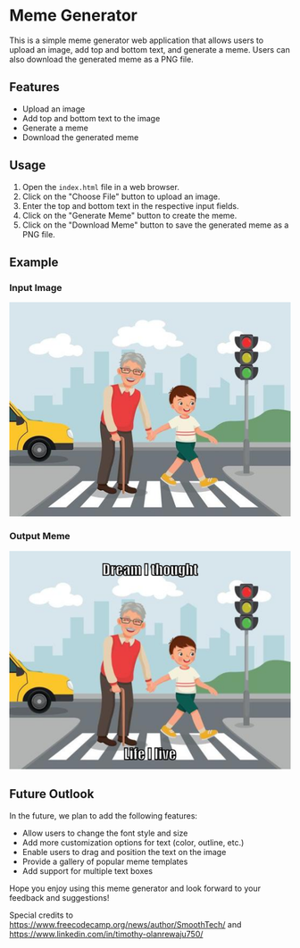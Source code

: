 # Meme Generator

This is a simple meme generator web application that allows users to upload an image, add top and bottom text, and generate a meme. Users can also download the generated meme as a PNG file.

## Features

- Upload an image
- Add top and bottom text to the image
- Generate a meme
- Download the generated meme

## Usage

1. Open the `index.html` file in a web browser.
2. Click on the "Choose File" button to upload an image.
3. Enter the top and bottom text in the respective input fields.
4. Click on the "Generate Meme" button to create the meme.
5. Click on the "Download Meme" button to save the generated meme as a PNG file.

## Example

### Input Image
![Sample Image](example/sample.jpg)

### Output Meme
![Generated Meme](example/meme.png)

## Future Outlook

In the future, we plan to add the following features:

- Allow users to change the font style and size
- Add more customization options for text (color, outline, etc.)
- Enable users to drag and position the text on the image
- Provide a gallery of popular meme templates
- Add support for multiple text boxes

Hope you enjoy using this meme generator and look forward to your feedback and suggestions!

Special credits to https://www.freecodecamp.org/news/author/SmoothTech/ and https://www.linkedin.com/in/timothy-olanrewaju750/